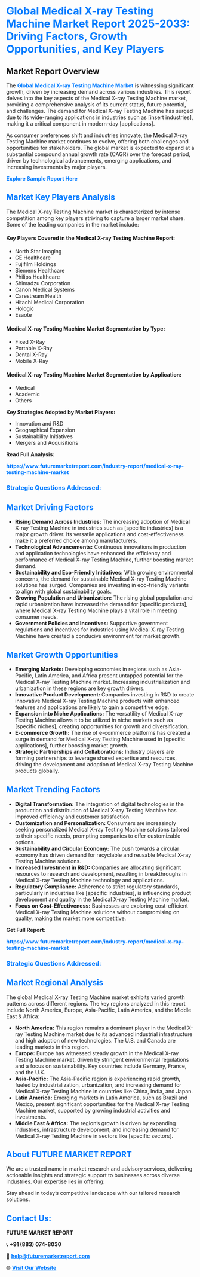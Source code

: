 <h1 style="color: #007BFF;">Global Medical X-ray Testing Machine Market Report 2025-2033: Driving Factors, Growth Opportunities, and Key Players</h1>

<section id="overview">
<h2>Market Report Overview</h2>
<p>The <a href="https://www.futuremarketreport.com/industry-report/medical-x-ray-testing-machine-market" style="color: #007BFF; text-decoration: none;"><strong>Global Medical X-ray Testing Machine Market</strong></a> is witnessing significant growth, driven by increasing demand across various industries. This report delves into the key aspects of the Medical X-ray Testing Machine market, providing a comprehensive analysis of its current status, future potential, and challenges. The demand for Medical X-ray Testing Machine has surged due to its wide-ranging applications in industries such as [insert industries], making it a critical component in modern-day [applications].</p>
<p>As consumer preferences shift and industries innovate, the Medical X-ray Testing Machine market continues to evolve, offering both challenges and opportunities for stakeholders. The global market is expected to expand at a substantial compound annual growth rate (CAGR) over the forecast period, driven by technological advancements, emerging applications, and increasing investments by major players.</p>
</section>

<section id="overview">
<p><a href="https://www.futuremarketreport.com/request-sample/reportId=56638" style="color: #007BFF; text-decoration: none;"><strong>Explore Sample Report Here</strong></a></p>
</section>

<section id="key-players">
<h2 style="color: #007BFF;">Market Key Players Analysis</h2>
<p>The Medical X-ray Testing Machine market is characterized by intense competition among key players striving to capture a larger market share. Some of the leading companies in the market include:</p>
<h4>Key Players Covered in the Medical X-ray Testing Machine Report:</h4>
<ul><li>North Star Imaging</li><li>GE Healthcare</li><li>Fujifilm Holdings</li><li>Siemens Healthcare</li><li>Philips Healthcare</li><li>Shimadzu Corporation</li><li>Canon Medical Systems</li><li>Carestream Health</li><li>Hitachi Medical Corporation</li><li>Hologic</li><li>Esaote</li></ul>
<h4>Medical X-ray Testing Machine Market Segmentation by Type:</h4>
<ul><li>Fixed X-Ray</li><li>Portable X-Ray</li><li>Dental X-Ray</li><li>Mobile X-Ray</li></ul>

<h4>Medical X-ray Testing Machine Market Segmentation by Application:</h4>
<ul><li>Medical</li><li>Academic</li><li>Others</li></ul>
<p><strong>Key Strategies Adopted by Market Players:</strong></p>
<ul>
<li>Innovation and R&D</li>
<li>Geographical Expansion</li>
<li>Sustainability Initiatives</li>
<li>Mergers and Acquisitions</li>
</ul>
</section>

<section>
<p><strong>Read Full Analysis: </strong></p><a href="https://www.futuremarketreport.com/industry-report/medical-x-ray-testing-machine-market" style="color: #007BFF; text-decoration: none;"><strong>https://www.futuremarketreport.com/industry-report/medical-x-ray-testing-machine-market</strong></a>
<h3 style="color: #007BFF;">Strategic Questions Addressed:</h3>
</section>

<section id="driving-factors">
<h2 style="color: #007BFF;">Market Driving Factors</h2>
<ul>
<li><strong>Rising Demand Across Industries:</strong> The increasing adoption of Medical X-ray Testing Machine in industries such as [specific industries] is a major growth driver. Its versatile applications and cost-effectiveness make it a preferred choice among manufacturers.</li>
<li><strong>Technological Advancements:</strong> Continuous innovations in production and application technologies have enhanced the efficiency and performance of Medical X-ray Testing Machine, further boosting market demand.</li>
<li><strong>Sustainability and Eco-Friendly Initiatives:</strong> With growing environmental concerns, the demand for sustainable Medical X-ray Testing Machine solutions has surged. Companies are investing in eco-friendly variants to align with global sustainability goals.</li>
<li><strong>Growing Population and Urbanization:</strong> The rising global population and rapid urbanization have increased the demand for [specific products], where Medical X-ray Testing Machine plays a vital role in meeting consumer needs.</li>
<li><strong>Government Policies and Incentives:</strong> Supportive government regulations and incentives for industries using Medical X-ray Testing Machine have created a conducive environment for market growth.</li>
</ul>
</section>

<section id="growth-opportunities">
<h2 style="color: #007BFF;">Market Growth Opportunities</h2>
<ul>
<li><strong>Emerging Markets:</strong> Developing economies in regions such as Asia-Pacific, Latin America, and Africa present untapped potential for the Medical X-ray Testing Machine market. Increasing industrialization and urbanization in these regions are key growth drivers.</li>
<li><strong>Innovative Product Development:</strong> Companies investing in R&D to create innovative Medical X-ray Testing Machine products with enhanced features and applications are likely to gain a competitive edge.</li>
<li><strong>Expansion into Niche Applications:</strong> The versatility of Medical X-ray Testing Machine allows it to be utilized in niche markets such as [specific niches], creating opportunities for growth and diversification.</li>
<li><strong>E-commerce Growth:</strong> The rise of e-commerce platforms has created a surge in demand for Medical X-ray Testing Machine used in [specific applications], further boosting market growth.</li>
<li><strong>Strategic Partnerships and Collaborations:</strong> Industry players are forming partnerships to leverage shared expertise and resources, driving the development and adoption of Medical X-ray Testing Machine products globally.</li>
</ul>
</section>

<section id="trending-factors">
<h2 style="color: #007BFF;">Market Trending Factors</h2>
<ul>
<li><strong>Digital Transformation:</strong> The integration of digital technologies in the production and distribution of Medical X-ray Testing Machine has improved efficiency and customer satisfaction.</li>
<li><strong>Customization and Personalization:</strong> Consumers are increasingly seeking personalized Medical X-ray Testing Machine solutions tailored to their specific needs, prompting companies to offer customizable options.</li>
<li><strong>Sustainability and Circular Economy:</strong> The push towards a circular economy has driven demand for recyclable and reusable Medical X-ray Testing Machine solutions.</li>
<li><strong>Increased Investment in R&D:</strong> Companies are allocating significant resources to research and development, resulting in breakthroughs in Medical X-ray Testing Machine technology and applications.</li>
<li><strong>Regulatory Compliance:</strong> Adherence to strict regulatory standards, particularly in industries like [specific industries], is influencing product development and quality in the Medical X-ray Testing Machine market.</li>
<li><strong>Focus on Cost-Effectiveness:</strong> Businesses are exploring cost-efficient Medical X-ray Testing Machine solutions without compromising on quality, making the market more competitive.</li>
</ul>
</section>

<section>
<p><strong>Get Full Report: </strong></p><a href="https://www.futuremarketreport.com/industry-report/medical-x-ray-testing-machine-market" style="color: #007BFF; text-decoration: none;"><strong>https://www.futuremarketreport.com/industry-report/medical-x-ray-testing-machine-market</strong></a>
<h3 style="color: #007BFF;">Strategic Questions Addressed:</h3>
</section>


<section id="regional-analysis">
<h2 style="color: #007BFF;">Market Regional Analysis</h2>
<p>The global Medical X-ray Testing Machine market exhibits varied growth patterns across different regions. The key regions analyzed in this report include North America, Europe, Asia-Pacific, Latin America, and the Middle East & Africa:</p>
<ul>
<li><strong>North America:</strong> This region remains a dominant player in the Medical X-ray Testing Machine market due to its advanced industrial infrastructure and high adoption of new technologies. The U.S. and Canada are leading markets in this region.</li>
<li><strong>Europe:</strong> Europe has witnessed steady growth in the Medical X-ray Testing Machine market, driven by stringent environmental regulations and a focus on sustainability. Key countries include Germany, France, and the U.K.</li>
<li><strong>Asia-Pacific:</strong> The Asia-Pacific region is experiencing rapid growth, fueled by industrialization, urbanization, and increasing demand for Medical X-ray Testing Machine in countries like China, India, and Japan.</li>
<li><strong>Latin America:</strong> Emerging markets in Latin America, such as Brazil and Mexico, present significant opportunities for the Medical X-ray Testing Machine market, supported by growing industrial activities and investments.</li>
<li><strong>Middle East & Africa:</strong> The region’s growth is driven by expanding industries, infrastructure development, and increasing demand for Medical X-ray Testing Machine in sectors like [specific sectors].</li>
</ul>
</section>

<footer>
<h2 style="color: #007BFF;">About FUTURE MARKET REPORT</h2>
<p>We are a trusted name in market research and advisory services, delivering actionable insights and strategic support to businesses across diverse industries. Our expertise lies in offering:</p>

<p>Stay ahead in today’s competitive landscape with our tailored research solutions.</p>

<h2 style="color: #007BFF;">Contact Us:</h2>
<p><strong>FUTURE MARKET REPORT</strong></p>
<p>📞 <strong>+91 (883) 074-8030</strong></p>
<p>📧 <strong><a href="mailto:help@futuremarketreport.com" style="color: #007BFF;">help@futuremarketreport.com</a></strong></p>
<p>🌐 <strong><a href="https://www.futuremarketreport.com/" style="color: #007BFF;">Visit Our Website</a></strong></p>
</footer>